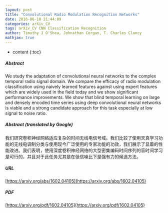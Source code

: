 ```yaml
---
layout: post
title: "Convolutional Radio Modulation Recognition Networks"
date: 2016-06-10 21:44:09
categories: arXiv_CV
tags: arXiv_CV CNN Classification Recognition
author: Timothy J O'Shea, Johnathan Corgan, T. Charles Clancy
mathjax: true
---
```


* content
{:toc}

##### Abstract
We study the adaptation of convolutional neural networks to the complex temporal radio signal domain. We compare the efficacy of radio modulation classification using naively learned features against using expert features which are widely used in the field today and we show significant performance improvements. We show that blind temporal learning on large and densely encoded time series using deep convolutional neural networks is viable and a strong candidate approach for this task especially at low signal to noise ratio.

##### Abstract (translated by Google)
我们研究卷积神经网络适应复杂的时间无线电信号域。我们比较了使用天真学习功能的无线电调制分类与使用现今广泛使用的专家功能的功效，我们展示了显着的性能改进。我们表明，使用深度卷积神经网络的大型密集编码时间序列的盲时间学习是可行的，并且对于此任务尤其是在低信噪比下是强有力的候选方法。

##### URL
[https://arxiv.org/abs/1602.04105](https://arxiv.org/abs/1602.04105)

##### PDF
[https://arxiv.org/pdf/1602.04105](https://arxiv.org/pdf/1602.04105)

